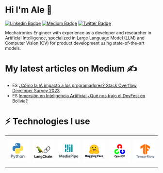 # Hi I'm Ale 👋

[![Linkedin Badge](https://img.shields.io/badge/-LinkedIn-blue?style=flat&logo=Linkedin&logoColor=white&link=https://www.linkedin.com/in/alejandronunezarroyo/)](https://www.linkedin.com/in/alejandronunezarroyo/)
[![Medium Badge](https://img.shields.io/badge/-Medium-000000?style=flat&labelColor=000000&logo=Medium&link=https://medium.com/@AleNunezArroyo)](https://medium.com/@AleNunezArroyo)
[![Twitter Badge](https://img.shields.io/badge/-Twitter-1ca0f1?style=flat&labelColor=1ca0f1&logo=twitter&logoColor=white&link=https://twitter.com/alenunezarroyo)](https://twitter.com/alenunezarroyo)

Mechatronics Engineer with experience as a developer and researcher in Artificial Intelligence, specialized in Large Language Model (LLM) and Computer Vision (CV) for product development using state-of-the-art models.

# My latest articles on Medium ✍

* ES [¿Cómo la IA impactó a los programadores? Stack Overflow Developer Survey 2023](https://medium.com/@AleNunezArroyo/c%C3%B3mo-la-ia-impact%C3%B3-a-los-programadores-stack-overflow-developer-survey-2023-0d495c2cc41c)
* ES [Inmersión en Inteligencia Artificial ¿Qué nos trajo el DevFest en Bolivia?](https://medium.com/@AleNunezArroyo/inmersi%C3%B3n-en-inteligencia-artificial-qu%C3%A9-nos-trajo-el-devfest-en-bolivia-b83dff93dfb6)

# ⚡ Technologies I use

<div align="center">
  <table align="center">
    <tr>
      <td align="center" width="100" height="100">
        <img src="./assets/icons/Python.png"/>
      </td>
      <td align="center" width="100" height="100">
        <img src="./assets/icons/LangChain.png"/>
      </td>
      <td align="center" width="100" height="100">
        <img src="./assets/icons/MediaPipe.png"/>
      </td>
      <td align="center" width="100" height="100">
        <img src="./assets/icons/HuggingFace.png"/>
      </td>
      <td align="center" width="100" height="100">
        <img src="./assets/icons/OpenCV.png"/>
      </td>
      <td align="center" width="100" height="100">
        <img src="./assets/icons/TensorFlow.png"/>
      </td>
    </tr>
  </table>
</div>